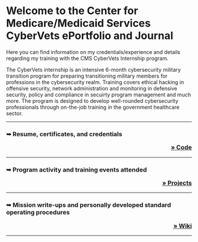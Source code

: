 

  

  



<h1>Welcome to the Center for Medicare/Medicaid Services CyberVets ePortfolio and Journal</h1>

Here you can find information on my credentials/experience and details regarding my training with the CMS CyberVets Internship program. 

The CyberVets internship is an intensive 6-month cybersecurity military transition program for preparing transitioning military members for professions in the cybersecurity realm.  Training covers ethical hacking in offensive security, network administration and monitoring in defensive security, policy and compliance in secuirty program management and much more. The program is designed to develop well-rounded cybersecurity professionals through on-the-job training in the government healthcare sector.  

_____________________________________________________________________________________________________________________________________________________________________

<h3> 
        <p align="left">&#10149;  Resume, certificates, and credentials</p>   
        <p align="right"><a " href="https://github.com/carmanm/CyberVets-Journal">&#187; Code</a></p>    
</h3>

_______________________________________________________________________________________________________________________________________________________
          
<h3> 
        <p align="left">&#10149;  Program activity and training events attended</p>   
        <p align="right"><a " href="https://github.com/carmanm/CyberVets-Journal/projects?type=beta">&#187; Projects</a></p>    
</h3>

_______________________________________________________________________________________________________________________________________________________


<h3> 
        <p align="left">&#10149;  Mission write-ups and personally developed standard operating procedures</p>   
        <p align="right"><a " href="https://github.com/carmanm/CyberVets-Journal/wiki">&#187; Wiki</a></p>    
</h3>

_______________________________________________________________________________________________________________________________________________________


    
